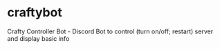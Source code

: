 # craftybot
Crafty Controller Bot - Discord Bot to control (turn on/off; restart) server and display basic info
